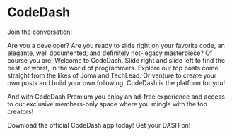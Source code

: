 # CodeDash


Join the conversation!

Are you a developer?  Are you ready to slide right on your favorite code, an elegante, well documented, and definitely not-legacy masterpiece?  Of course you are!  Welcome to CodeDash.  Slide right and slide left to find the best, or worst, in the world of programmers.  Explore our top posts come straight from the likes of Joma and TechLead.  Or venture to create your own posts and build your own following.  CodeDash is the platform for you!

And with CodeDash Premium you enjoy an ad-free experience and access to our exclusive members-only space where you mingle with the top creators!

Download the official CodeDash app today!  Get your DASH on!
